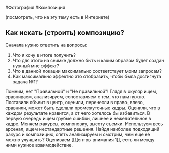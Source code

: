 #Фотография #Композиция

(посмотреть, что на эту тему есть в Интернете)
## Как искать (строить) композицию?
Сначала нужно ответить на вопросы: 
1. Что я хочу в итоге получить?
2. Что для этого на снимке должно быть и каким образом будет создан нужный мне эффект?
3. Что в данной локации максимально соответствует моим запросам?
4. Как максимально эффектно это отобразить, чтобы была достигнута задача №1? 

Помним, нет "Правильной" и "Не правильной"! Глядя в окуляр ищем, сравниваем, анализируем, сопоставляем с тем, что нам нужно. Поставили объект в центр, оценили, перенесли в право, влево, сравнили, может быть сделали промежуточные кадры. Оценили, что в каждом результате нравится, а от чего хотелось бы избавиться. В первую очередь ищем грубые ошибки, лишнее и нежелательное в кадре. 
Меняем ракурсы, компоновку, высоту съемки. Используем весь арсенал, ищем нестандартные решения.
Найдя наиболее подходящий ракурс и композицию, опять анализируем и смотрим, чем еще её можно улучшить?
Оцениваем [[Центры внимания 1]], есть ли между ними нужное взаимодействие.
